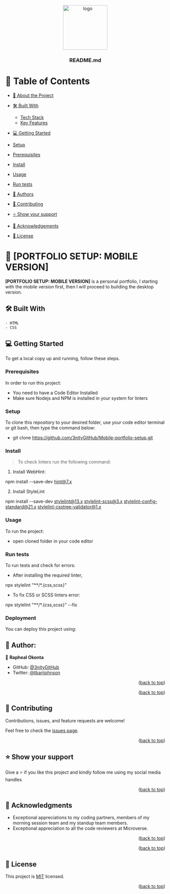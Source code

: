 <a name="readme-top"></a>



<div align="center">

  <img src="https://github.com/microverseinc/readme-template/blob/master/murple_logo.png" alt="logo" width="140" height="auto" />
  <br/>

  <h3><b>README.md</b></h3>

</div>



# 📗 Table of Contents

- [📖 About the Project](#about-project)
 - [🛠 Built With](#built-with)
     - [Tech Stack](#tech-stack)
    - [Key Features](#key-features)
  - [💻 Getting Started](#getting-started)
  - [Setup](#setup)
  - [Prerequisites](#prerequisites)
  - [Install](#install)
  - [Usage](#usage)
  - [Run tests](#run-tests)
  - [👥 Authors](#authors)
- [🤝 Contributing](#contributing)
- [⭐️ Show your support](#support)
- [🙏 Acknowledgements](#acknowledgements)

- [📝 License](#license)


# 📖 [PORTFOLIO SETUP: MOBILE VERSION] <a name="about-project"></a>


**[PORTFOLIO SETUP: MOBILE VERSION]** is a  personal portfolio,  I starting with the mobile version first, then I will proceed to building the desktop version.

## 🛠 Built With <a name="built-with"></a>
    - HTML
    - CSS
## 💻 Getting Started <a name="getting-started"></a>  

To get a local copy up and running, follow these steps.

### Prerequisites

In order to run this project:
- You need to have a Code Editor Installed
- Make sure Nodejs and NPM is installed in your system for linters

### Setup

To clone this repository to your desired folder, use your code editor terminal or git bash, then type the command below:

- git clone https://github.com/3nityGitHub/Mobile-portfolio-setup.git



### Install

> To check linters run the following command:
1. Install WebHint:

npm install --save-dev hint@7.x

2. Install StyleLint

npm install --save-dev stylelint@13.x stylelint-scss@3.x stylelint-config-standard@21.x stylelint-csstree-validator@1.x 


### Usage

To run the project:

- open cloned folder in your code editor

### Run tests

To run tests and check for errors:
- After installing the required linter,

npx stylelint "**/*.{css,scss}"

- To fix CSS or SCSS linters error:

npx stylelint "**/*.{css,scss}" --fix


### Deployment

You can deploy this project using:

## 👥 Author: <a name="authors"></a>


👤 **Rapheal Okonta**

- GitHub: [@3nityGitHub](https://github.com/3nityGitHub)
- Twitter: [@tbarijohnson](https://twitter.com/tbarijohnson)



<p align="right">(<a href="#readme-top">back to top</a>)</p>


<p align="right">(<a href="#readme-top">back to top</a>)</p>


## 🤝 Contributing <a name="contributing"></a>

Contributions, issues, and feature requests are welcome!

Feel free to check the [issues page](../../issues/).

<p align="right">(<a href="#readme-top">back to top</a>)</p>


## ⭐️ Show your support <a name="support"></a>


Give a ⭐️ if you like this project and kindly follow me using my social media handles

<p align="right">(<a href="#readme-top">back to top</a>)</p>



## 🙏 Acknowledgments <a name="acknowledgements"></a>

- Exceptional appreciations to my coding partners, members of my morning session team and my standup team members.
- Exceptional appreciation to all the code reviewers at Microverse.


<p align="right">(<a href="#readme-top">back to top</a>)</p>

<p align="right">(<a href="#readme-top">back to top</a>)</p>


## 📝 License <a name="license"></a>

This project is [MIT](./LICENSE) licensed.

<p align="right">(<a href="#readme-top">back to top</a>)</p>
